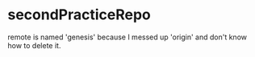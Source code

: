# secondPracticeRepo
remote is named 'genesis' because I messed up 'origin' and don't know how to delete it.
